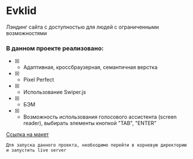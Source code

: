 # Evklid
Лэндинг сайта с доступностью для людей с ограниченными возможностями
### В данном проекте реализовано:
  - [x] - Адаптивная, кроссбраузерная, семантичная верстка
  - [x] - Pixel Perfect
  - [x] - Использование Swiper.js
  - [x] - БЭМ
  - [x] - Возможность использования голосового ассистента (screen reader), выбирать элементы кнопкой "TAB", "ENTER"

[Ссылка на макет](https://www.figma.com/file/ZckZUKF31dkAYWQQWufZtq/%D0%95%D0%B2%D0%BA%D0%BB%D0%B8%D0%B4-(new)?type=design&node-id=406480-4006&mode=design&t=yLBwGCRS6IBOuut6-0)

`
Для запуска данного проекта, необходимо перейти в корневую директорию и запустить live server
`

